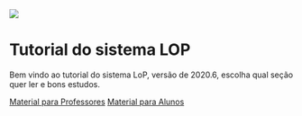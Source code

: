 <img src="img/lop_title.png">

# Tutorial do sistema LOP

Bem vindo ao tutorial do sistema LoP, versão de 2020.6, escolha qual seção quer ler e bons estudos.

[Material para Professores](lop_tutorial_2020/professor)
[Material para Alunos](lop_tutorial_2020/aluno)